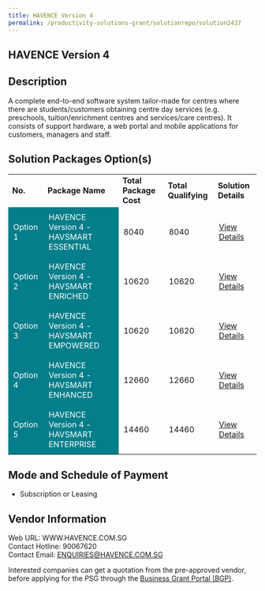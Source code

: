 ```yaml
---
title: HAVENCE Version 4
permalink: /productivity-solutions-grant/solutionrepo/solution2437
---
```


## HAVENCE Version 4

## Description

A complete end-to-end software system tailor-made for centres where there are students/customers obtaining centre day services (e.g. preschools, tuition/enrichment centres and services/care centres). It consists of support hardware, a web portal and mobile applications for customers, managers and staff.

## Solution Packages Option(s)

<table>
<tr>
<td><b>No.</b></td>
<td><b>Package Name</b></td>
<td><b>Total Package Cost</b></td>
<td><b>Total Qualifying</b></td>
<td><b>Solution Details</b></td>
</tr>
<tr>
<td style='padding: 10px; background-color: #037E8A; color: #FFFFFF;'>Option 1</td>
<td style='padding: 10px; background-color: #037E8A; color: #FFFFFF;'>HAVENCE Version 4 - HAVSMART ESSENTIAL</td>
<td style='padding: 10px;'>8040</td>
<td style='padding: 10px;'>8040</td>
<td style='padding: 10px;'><a href='https://www.gobusiness.gov.sg/images/psg/Desenstitised_Havence_20200647_Annex_3_Part_1.pdf' target='_blank'>View Details</a></td>
</tr>
<tr>
<td style='padding: 10px; background-color: #037E8A; color: #FFFFFF;'>Option 2</td>
<td style='padding: 10px; background-color: #037E8A; color: #FFFFFF;'>HAVENCE Version 4 - HAVSMART ENRICHED</td>
<td style='padding: 10px;'>10620</td>
<td style='padding: 10px;'>10620</td>
<td style='padding: 10px;'><a href='https://www.gobusiness.gov.sg/images/psg/Desenstitised_Havence_20200647_Annex_3_Part_2.pdf' target='_blank'>View Details</a></td>
</tr>
<tr>
<td style='padding: 10px; background-color: #037E8A; color: #FFFFFF;'>Option 3</td>
<td style='padding: 10px; background-color: #037E8A; color: #FFFFFF;'>HAVENCE Version 4 - HAVSMART EMPOWERED</td>
<td style='padding: 10px;'>10620</td>
<td style='padding: 10px;'>10620</td>
<td style='padding: 10px;'><a href='https://www.gobusiness.gov.sg/images/psg/Desenstitised_Havence_20200647_Annex_3_Part_3.pdf' target='_blank'>View Details</a></td>
</tr>
<tr>
<td style='padding: 10px; background-color: #037E8A; color: #FFFFFF;'>Option 4</td>
<td style='padding: 10px; background-color: #037E8A; color: #FFFFFF;'>HAVENCE Version 4 - HAVSMART ENHANCED</td>
<td style='padding: 10px;'>12660</td>
<td style='padding: 10px;'>12660</td>
<td style='padding: 10px;'><a href='https://www.gobusiness.gov.sg/images/psg/Desenstitised_Havence_20200647_Annex_3_Part_4.pdf' target='_blank'>View Details</a></td>
</tr>
<tr>
<td style='padding: 10px; background-color: #037E8A; color: #FFFFFF;'>Option 5</td>
<td style='padding: 10px; background-color: #037E8A; color: #FFFFFF;'>HAVENCE Version 4 - HAVSMART ENTERPRISE</td>
<td style='padding: 10px;'>14460</td>
<td style='padding: 10px;'>14460</td>
<td style='padding: 10px;'><a href='https://www.gobusiness.gov.sg/images/psg/Desenstitised_Havence_20200647_Annex_3_Part_5.pdf' target='_blank'>View Details</a></td>
</tr>
</table>

## Mode and Schedule of Payment

 - Subscription or Leasing

## Vendor Information

 Web URL: WWW.HAVENCE.COM.SG <br>Contact Hotline: 90067620 <br>Contact Email: ENQUIRIES@HAVENCE.COM.SG <br>

Interested companies can get a quotation from the pre-approved vendor, before applying for the PSG through the <a href='https://www.businessgrants.gov.sg/' target='_blank' rel='noopener'>Business Grant Portal (BGP)</a>.

<script src="/jquery/resize-tables.js"></script>

